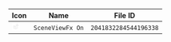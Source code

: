 | Icon | Name | File ID |
| ---  | ---  | ---     |
| ![](SceneViewFx%20On.png) | `SceneViewFx On` | `2041832284544196338` |
